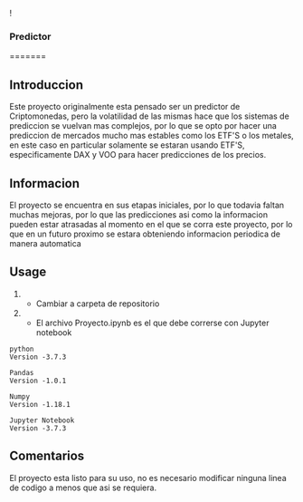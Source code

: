 

!
### Predictor
=======
## Introduccion
Este proyecto originalmente esta pensado ser un predictor de Criptomonedas, pero la volatilidad de las mismas hace que los sistemas de prediccion se vuelvan mas complejos, por lo que se opto por hacer una prediccion de mercados mucho mas estables como los ETF'S o los metales, en este caso en particular solamente se estaran usando ETF'S, especificamente DAX y VOO para hacer predicciones de los precios.

## Informacion
El proyecto se encuentra en sus etapas iniciales, por lo que todavia faltan muchas mejoras, por lo que las predicciones asi como la informacion pueden estar atrasadas al momento en el que se corra este proyecto, por lo que en un futuro proximo se estara obteniendo informacion periodica de manera automatica


## Usage

1. - Cambiar a carpeta de repositorio
2. - El archivo Proyecto.ipynb es el que debe correrse con Jupyter notebook
```
python
Version -3.7.3
```
```
Pandas
Version -1.0.1
```
```
Numpy
Version -1.18.1
```
```
Jupyter Notebook
Version -3.7.3
```
## Comentarios
El proyecto esta listo para su uso, no es necesario modificar ninguna linea de codigo a menos que asi se requiera.


